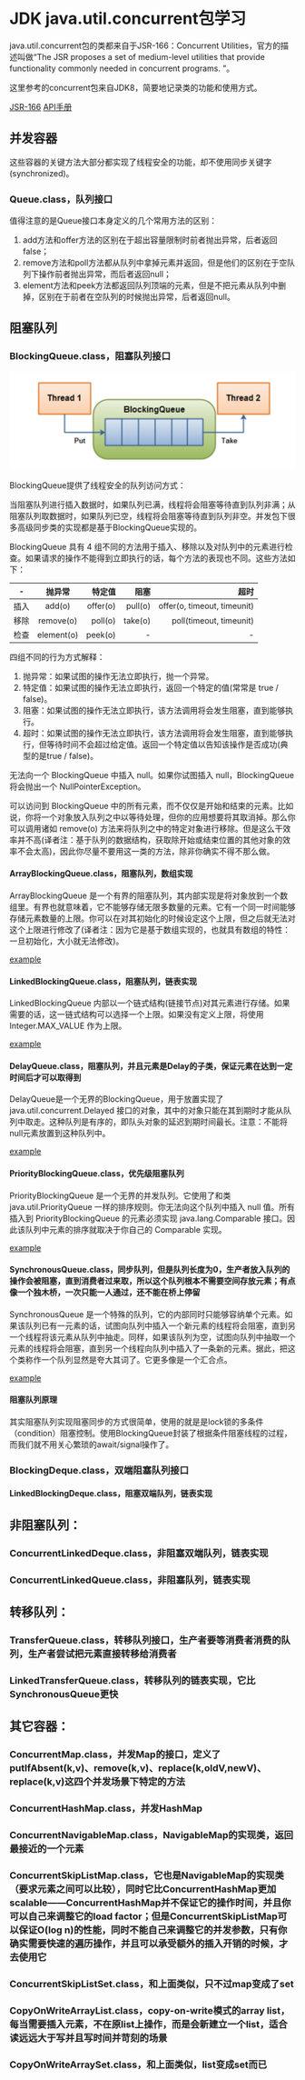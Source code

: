# JDK java.util.concurrent包学习

java.util.concurrent包的类都来自于JSR-166：Concurrent Utilities，官方的描述叫做“The JSR proposes a set of medium-level utilities that provide functionality commonly needed in concurrent programs. ”。

这里参考的concurrent包来自JDK8，简要地记录类的功能和使用方式。

[JSR-166](https://www.jcp.org/en/jsr/detail?id=166)
[API手册](http://gee.cs.oswego.edu/dl/jsr166/dist/docs/overview-summary.html)

## 并发容器

这些容器的关键方法大部分都实现了线程安全的功能，却不使用同步关键字(synchronized)。

### Queue.class，队列接口

值得注意的是Queue接口本身定义的几个常用方法的区别：

1. add方法和offer方法的区别在于超出容量限制时前者抛出异常，后者返回false；
2. remove方法和poll方法都从队列中拿掉元素并返回，但是他们的区别在于空队列下操作前者抛出异常，而后者返回null；
3. element方法和peek方法都返回队列顶端的元素，但是不把元素从队列中删掉，区别在于前者在空队列的时候抛出异常，后者返回null。

## 阻塞队列

### BlockingQueue.class，阻塞队列接口

![原理](/images/BlockingQueue.png)

BlockingQueue提供了线程安全的队列访问方式：

当阻塞队列进行插入数据时，如果队列已满，线程将会阻塞等待直到队列非满；从阻塞队列取数据时，如果队列已空，线程将会阻塞等待直到队列非空。并发包下很多高级同步类的实现都是基于BlockingQueue实现的。

BlockingQueue 具有 4 组不同的方法用于插入、移除以及对队列中的元素进行检查。如果请求的操作不能得到立即执行的话，每个方法的表现也不同。这些方法如下：

|  -  |   抛异常    | 特定值  | 阻塞 |  超时  |
| --- |:----------:| -----:|-----:|-----:|
| 插入 | add(o)     | offer(o) | pull(o) | offer(o, timeout, timeunit) |
| 移除 | remove(o)  | poll(o) | take(o) | poll(timeout, timeunit) |
| 检查 | element(o) | peek(o) | - | - |

四组不同的行为方式解释：

1. 抛异常：如果试图的操作无法立即执行，抛一个异常。
2. 特定值：如果试图的操作无法立即执行，返回一个特定的值(常常是 true / false)。
3. 阻塞：如果试图的操作无法立即执行，该方法调用将会发生阻塞，直到能够执行。
4. 超时：如果试图的操作无法立即执行，该方法调用将会发生阻塞，直到能够执行，但等待时间不会超过给定值。返回一个特定值以告知该操作是否成功(典型的是true / false)。

无法向一个 BlockingQueue 中插入 null。如果你试图插入 null，BlockingQueue 将会抛出一个 NullPointerException。

可以访问到 BlockingQueue 中的所有元素，而不仅仅是开始和结束的元素。比如说，你将一个对象放入队列之中以等待处理，但你的应用想要将其取消掉。那么你可以调用诸如 remove(o) 方法来将队列之中的特定对象进行移除。但是这么干效率并不高(译者注：基于队列的数据结构，获取除开始或结束位置的其他对象的效率不会太高)，因此你尽量不要用这一类的方法，除非你确实不得不那么做。

#### ArrayBlockingQueue.class，阻塞队列，数组实现

ArrayBlockingQueue 是一个有界的阻塞队列，其内部实现是将对象放到一个数组里。有界也就意味着，它不能够存储无限多数量的元素。它有一个同一时间能够存储元素数量的上限。你可以在对其初始化的时候设定这个上限，但之后就无法对这个上限进行修改了(译者注：因为它是基于数组实现的，也就具有数组的特性：一旦初始化，大小就无法修改)。

[example](https://github.com/hykes/java-util-concurrent-samples/blob/047b8e14d923b645befa61da6b91f4d0f9aa5b2e/src/main/java/cn/hykes/concurrent/BlockingQueue/ArrayBlockingQueueTest.java)

#### LinkedBlockingQueue.class，阻塞队列，链表实现

LinkedBlockingQueue 内部以一个链式结构(链接节点)对其元素进行存储。如果需要的话，这一链式结构可以选择一个上限。如果没有定义上限，将使用 Integer.MAX_VALUE 作为上限。

[example](https://github.com/hykes/java-util-concurrent-samples/blob/047b8e14d923b645befa61da6b91f4d0f9aa5b2e/src/main/java/cn/hykes/concurrent/BlockingQueue/LinkedBlockingQueueTest.java)

#### DelayQueue.class，阻塞队列，并且元素是Delay的子类，保证元素在达到一定时间后才可以取得到

DelayQueue是一个无界的BlockingQueue，用于放置实现了 java.util.concurrent.Delayed 接口的对象，其中的对象只能在其到期时才能从队列中取走。这种队列是有序的，即队头对象的延迟到期时间最长。注意：不能将null元素放置到这种队列中。

[example](https://github.com/hykes/java-util-concurrent-samples/blob/047b8e14d923b645befa61da6b91f4d0f9aa5b2e/src/main/java/cn/hykes/concurrent/BlockingQueue/DelayQueueTest.java)

#### PriorityBlockingQueue.class，优先级阻塞队列

PriorityBlockingQueue 是一个无界的并发队列。它使用了和类 java.util.PriorityQueue 一样的排序规则。你无法向这个队列中插入 null 值。所有插入到 PriorityBlockingQueue 的元素必须实现 java.lang.Comparable 接口。因此该队列中元素的排序就取决于你自己的 Comparable 实现。

[example](https://github.com/hykes/java-util-concurrent-samples/blob/c6161af5f644707783f9e2ba24d8f58801231359/src/main/java/cn/hykes/concurrent/BlockingQueue/PriorityBlockingQueueTest.java)

#### SynchronousQueue.class，同步队列，但是队列长度为0，生产者放入队列的操作会被阻塞，直到消费者过来取，所以这个队列根本不需要空间存放元素；有点像一个独木桥，一次只能一人通过，还不能在桥上停留

SynchronousQueue 是一个特殊的队列，它的内部同时只能够容纳单个元素。如果该队列已有一元素的话，试图向队列中插入一个新元素的线程将会阻塞，直到另一个线程将该元素从队列中抽走。同样，如果该队列为空，试图向队列中抽取一个元素的线程将会阻塞，直到另一个线程向队列中插入了一条新的元素。据此，把这个类称作一个队列显然是夸大其词了。它更多像是一个汇合点。

[example](https://github.com/hykes/java-util-concurrent-samples/blob/c6161af5f644707783f9e2ba24d8f58801231359/src/main/java/cn/hykes/concurrent/BlockingQueue/SynchronousQueueTest.java)

#### 阻塞队列原理

其实阻塞队列实现阻塞同步的方式很简单，使用的就是是lock锁的多条件（condition）阻塞控制。使用BlockingQueue封装了根据条件阻塞线程的过程，而我们就不用关心繁琐的await/signal操作了。

### BlockingDeque.class，双端阻塞队列接口

#### LinkedBlockingDeque.class，阻塞双端队列，链表实现

## 非阻塞队列：

### ConcurrentLinkedDeque.class，非阻塞双端队列，链表实现

### ConcurrentLinkedQueue.class，非阻塞队列，链表实现

## 转移队列：

### TransferQueue.class，转移队列接口，生产者要等消费者消费的队列，生产者尝试把元素直接转移给消费者

### LinkedTransferQueue.class，转移队列的链表实现，它比SynchronousQueue更快

## 其它容器：

### ConcurrentMap.class，并发Map的接口，定义了putIfAbsent(k,v)、remove(k,v)、replace(k,oldV,newV)、replace(k,v)这四个并发场景下特定的方法

### ConcurrentHashMap.class，并发HashMap

### ConcurrentNavigableMap.class，NavigableMap的实现类，返回最接近的一个元素

### ConcurrentSkipListMap.class，它也是NavigableMap的实现类（要求元素之间可以比较），同时它比ConcurrentHashMap更加scalable——ConcurrentHashMap并不保证它的操作时间，并且你可以自己来调整它的load factor；但是ConcurrentSkipListMap可以保证O(log n)的性能，同时不能自己来调整它的并发参数，只有你确实需要快速的遍历操作，并且可以承受额外的插入开销的时候，才去使用它

### ConcurrentSkipListSet.class，和上面类似，只不过map变成了set

### CopyOnWriteArrayList.class，copy-on-write模式的array list，每当需要插入元素，不在原list上操作，而是会新建立一个list，适合读远远大于写并且写时间并苛刻的场景

### CopyOnWriteArraySet.class，和上面类似，list变成set而已
